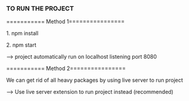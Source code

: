 <h3>TO RUN THE PROJECT</h3>
<p>=========== Method 1================</p>
<p>1. npm install</p>
<p>2. npm start</p>
<p>--> project automatically run on localhost listening port 8080</p>
<p>=========== Method 2================<p>
<p>We can get rid of all heavy packages by using live server to run project</p>
<p>--> Use live server extension to run project instead (recommended)</p>

